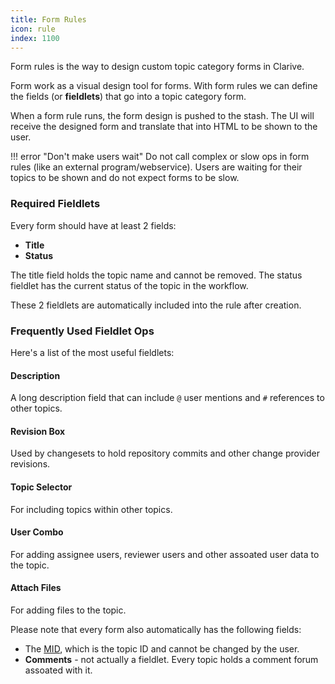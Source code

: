 ```yaml
---
title: Form Rules
icon: rule
index: 1100
---
```


Form rules is the way to design custom topic category forms in Clarive.

Form work as a visual design tool for forms. With form rules we can define the fields (or __fieldlets__)
that go into a topic category form.

When a form rule runs, the form design is pushed to the stash.
The UI will receive the designed form and translate that into HTML
to be shown to the user.

!!! error "Don't make users wait"
    Do not call complex or slow ops in form rules (like
    an external program/webservice). Users are waiting
    for their topics to be shown and do not expect
    forms to be slow.

### Required Fieldlets

Every form should have at least 2 fields:

- __Title__
- __Status__

The title field holds the topic name and cannot
be removed. The status fieldlet has the current status of
the topic in the workflow.

These 2 fieldlets are automatically included into the
rule after creation.

### Frequently Used Fieldlet Ops

Here's a list of the most useful fieldlets:

#### Description

A long description field that can include `@` user mentions
and `#` references to other topics.

#### Revision Box

Used by changesets to hold repository commits and other change provider
revisions.

#### Topic Selector

For including topics within other topics.

#### User Combo

For adding assignee users, reviewer users and
other assoated user data to the topic.

#### Attach Files

For adding files to the topic.

Please note that every form also automatically
has the following fields:

- The [MID](/concepts/mid), which is the topic ID and cannot be changed by the
  user.
- __Comments__ - not actually a fieldlet. Every topic holds a comment forum
  assoated with it.
